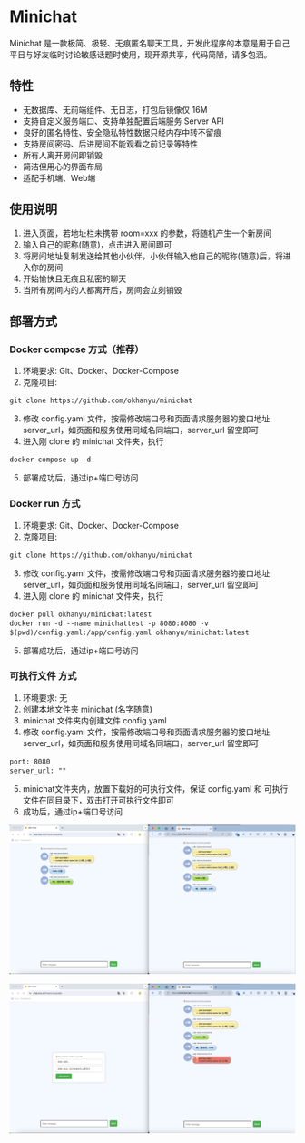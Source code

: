 # Minichat
Minichat 是一款极简、极轻、无痕匿名聊天工具，开发此程序的本意是用于自己平日与好友临时讨论敏感话题时使用，现开源共享，代码简陋，请多包涵。

## 特性

* 无数据库、无前端组件、无日志，打包后镜像仅 16M
* 支持自定义服务端口、支持单独配置后端服务 Server API
* 良好的匿名特性、安全隐私特性数据只经内存中转不留痕
* 支持房间密码、后进房间不能观看之前记录等特性
* 所有人离开房间即销毁
* 简洁但用心的界面布局
* 适配手机端、Web端

## 使用说明
1. 进入页面，若地址栏未携带 room=xxx 的参数，将随机产生一个新房间
2. 输入自己的昵称(随意)，点击进入房间即可
3. 将房间地址复制发送给其他小伙伴，小伙伴输入他自己的昵称(随意)后，将进入你的房间
4. 开始愉快且无痕且私密的聊天
5. 当所有房间内的人都离开后，房间会立刻销毁


## 部署方式

### Docker compose 方式（推荐）

1. 环境要求: Git、Docker、Docker-Compose
2. 克隆项目:   
```
git clone https://github.com/okhanyu/minichat
```
3. 修改 config.yaml 文件，按需修改端口号和页面请求服务器的接口地址 server_url，如页面和服务使用同域名同端口，server_url 留空即可
4. 进入刚 clone 的 minichat 文件夹，执行
```
docker-compose up -d
```
5. 部署成功后，通过ip+端口号访问

### Docker run 方式

1. 环境要求: Git、Docker、Docker-Compose
2. 克隆项目:
```
git clone https://github.com/okhanyu/minichat
```
3. 修改 config.yaml 文件，按需修改端口号和页面请求服务器的接口地址 server_url，如页面和服务使用同域名同端口，server_url 留空即可
4. 进入刚 clone 的 minichat 文件夹，执行
```
docker pull okhanyu/minichat:latest  
docker run -d --name minichattest -p 8080:8080 -v $(pwd)/config.yaml:/app/config.yaml okhanyu/minichat:latest
```
5. 部署成功后，通过ip+端口号访问

### 可执行文件 方式

1. 环境要求: 无
2. 创建本地文件夹 minichat (名字随意)
3. minichat 文件夹内创建文件 config.yaml
4. 修改 config.yaml 文件，按需修改端口号和页面请求服务器的接口地址 server_url，如页面和服务使用同域名同端口，server_url 留空即可
```
port: 8080
server_url: ""
```
5. minichat文件夹内，放置下载好的可执行文件，保证 config.yaml 和 可执行文件在同目录下，双击打开可执行文件即可
5. 成功后，通过ip+端口号访问

![](chatdemo1.png)  

![](chatdemo2.png)  
